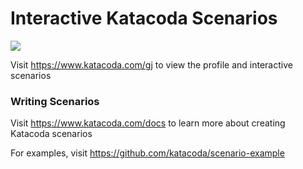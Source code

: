 # Interactive Katacoda Scenarios

[![](http://shields.katacoda.com/katacoda/gj/count.svg)](https://www.katacoda.com/gj "Get your profile on Katacoda.com")

Visit https://www.katacoda.com/gj to view the profile and interactive scenarios

### Writing Scenarios
Visit https://www.katacoda.com/docs to learn more about creating Katacoda scenarios

For examples, visit https://github.com/katacoda/scenario-example
